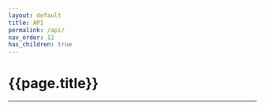 ```yaml
---
layout: default
title: API
permalink: /api/
nav_order: 12
has_children: true
---
```


# {{page.title}}

---